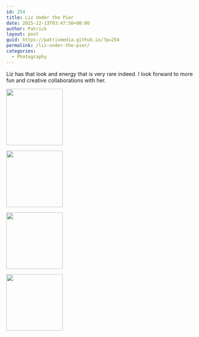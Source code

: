 ```yaml
---
id: 254
title: Liz Under the Pier
date: 2015-12-13T03:47:50+00:00
author: Patrick
layout: post
guid: https://patrixmedia.github.io/?p=254
permalink: /liz-under-the-pier/
categories:
  - Photography
---
```

Liz has that look and energy that is very rare indeed. I look forward to more fun and creative collaborations with her.

<div id='gallery-11' class='gallery galleryid-254 gallery-columns-4 gallery-size-thumbnail'>
  <dl class='gallery-item'>
    <dt class='gallery-icon portrait'>
      <a href='https://patrixmedia.github.io/wp-content/uploads/2015/12/Liz-1.jpg'><img width="150" height="150" src="https://patrixmedia.github.io/wp-content/uploads/2015/12/Liz-1-150x150.jpg" class="attachment-thumbnail size-thumbnail" alt="" srcset="https://patrixmedia.github.io/wp-content/uploads/2015/12/Liz-1-150x150.jpg 150w, https://patrixmedia.github.io/wp-content/uploads/2015/12/Liz-1-180x180.jpg 180w, https://patrixmedia.github.io/wp-content/uploads/2015/12/Liz-1-300x300.jpg 300w" sizes="(max-width: 150px) 100vw, 150px" /></a>
    </dt>
  </dl>
  
  <dl class='gallery-item'>
    <dt class='gallery-icon portrait'>
      <a href='https://patrixmedia.github.io/wp-content/uploads/2015/12/Liz-2.jpg'><img width="150" height="150" src="https://patrixmedia.github.io/wp-content/uploads/2015/12/Liz-2-150x150.jpg" class="attachment-thumbnail size-thumbnail" alt="" srcset="https://patrixmedia.github.io/wp-content/uploads/2015/12/Liz-2-150x150.jpg 150w, https://patrixmedia.github.io/wp-content/uploads/2015/12/Liz-2-180x180.jpg 180w, https://patrixmedia.github.io/wp-content/uploads/2015/12/Liz-2-300x300.jpg 300w" sizes="(max-width: 150px) 100vw, 150px" /></a>
    </dt>
  </dl>
  
  <dl class='gallery-item'>
    <dt class='gallery-icon portrait'>
      <a href='https://patrixmedia.github.io/wp-content/uploads/2015/12/Liz-4.jpg'><img width="150" height="150" src="https://patrixmedia.github.io/wp-content/uploads/2015/12/Liz-4-150x150.jpg" class="attachment-thumbnail size-thumbnail" alt="" srcset="https://patrixmedia.github.io/wp-content/uploads/2015/12/Liz-4-150x150.jpg 150w, https://patrixmedia.github.io/wp-content/uploads/2015/12/Liz-4-180x180.jpg 180w, https://patrixmedia.github.io/wp-content/uploads/2015/12/Liz-4-300x300.jpg 300w" sizes="(max-width: 150px) 100vw, 150px" /></a>
    </dt>
  </dl>
  
  <dl class='gallery-item'>
    <dt class='gallery-icon portrait'>
      <a href='https://patrixmedia.github.io/wp-content/uploads/2015/12/Liz-3.jpg'><img width="150" height="150" src="https://patrixmedia.github.io/wp-content/uploads/2015/12/Liz-3-150x150.jpg" class="attachment-thumbnail size-thumbnail" alt="" srcset="https://patrixmedia.github.io/wp-content/uploads/2015/12/Liz-3-150x150.jpg 150w, https://patrixmedia.github.io/wp-content/uploads/2015/12/Liz-3-180x180.jpg 180w, https://patrixmedia.github.io/wp-content/uploads/2015/12/Liz-3-300x300.jpg 300w" sizes="(max-width: 150px) 100vw, 150px" /></a>
    </dt>
  </dl>
  
  <br style="clear: both" />
</div>